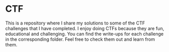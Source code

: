 # CTF
This is a repository where I share my solutions to some of the CTF challenges that I have completed. I enjoy doing CTFs because they are fun, educational and challenging. You can find the write-ups for each challenge in the corresponding folder. Feel free to check them out and learn from them.
